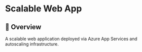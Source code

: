 # Scalable Web App

## 🌟 Overview
A scalable web application deployed via Azure App Services and autoscaling infrastructure.